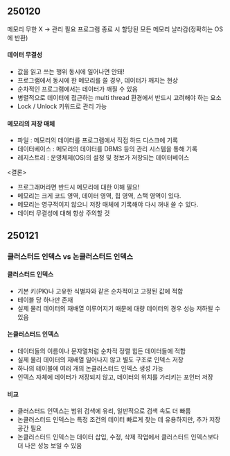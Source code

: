 ## 250120
메모리 무한 X -> 관리 필요
프로그램 종료 시 할당된 모든 메모리 날라감(정확히는 OS에 반환)

#### 데이터 무결성
- 값을 읽고 쓰는 행위 동시에 일어나면 안돼!
- 프로그램에서 동시에 한 메모리를 쓸 경우, 데이터가 깨지는 현상
- 순차적인 프로그램에서는 데이터가 깨질 수 있음
- 병렬적으로 데이터에 접근하는 multi thread 환경에서 반드시 고려해야 하는 요소
- Lock / Unlock 키워드로 관리 가능

#### 메모리의 저장 매체
- 파일 : 메모리의 데이터를 프로그램에서 직접 하드 디스크에 기록
- 데이터베이스 : 메모리의 데이터를 DBMS 등의 관리 시스템을 통해 기록
- 레지스트리 : 운영체제(OS)의 설정 및 정보가 저장되는 데이터베이스

<결론>
- 프로그래머라면 반드시 메모리에 대한 이해 필요!
- 메모리는 크게 코드 영역, 데이터 영역, 힙 영역, 스택 영역이 있다.
- 메모리는 영구적이지 않으니 저장 매체에 기록해야 다시 꺼내 쓸 수 있다.
- 데이터 무결성에 대해 항상 주의할 것


## 250121
### 클러스터드 인덱스 vs 논클러스터드 인덱스

#### 클러스터드 인덱스
- 기본 키(PK)나 고유한 식별자와 같은 순차적이고 고정된 값에 적합
- 테이블 당 하나만 존재
- 실제 물리 데이터의 재배열 이루어지기 때문에 대량 데이터의 경우 성능 저하될 수 있음

#### 논클러스터드 인덱스
- 데이터들의 이름이나 문자열처럼 순차적 정렬 힘든 데이터들에 적합
- 실제 물리 데이터의 재배열 일어나지 않고 별도 구조로 인덱스 저장
- 하나의 테이블에 여러 개의 논클러스터드 인덱스 생성 가능
- 인덱스 자체에 데이터가 저장되지 않고, 데이터의 위치를 가리키는 포인터 저장

#### 비교
- 클러스터드 인덱스는 범위 검색에 유리, 일반적으로 검색 속도 더 빠름
- 논클러스터드 인덱스는 특정 조건의 데이터 빠르게 찾는 데 유용하지만, 추가 저장 공간 필요
- 논클러스터드 인덱스는 데이터  삽입, 수정, 삭제 작업에서 클러스터드 인덱스보다 더 나은 성능 보일 수 있음
